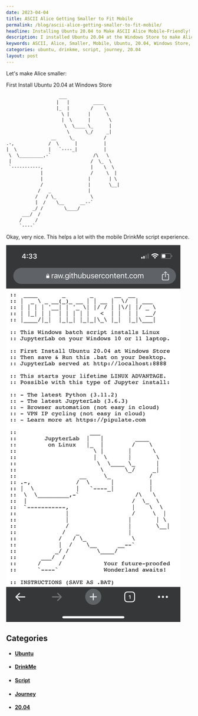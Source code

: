 ```yaml
---
date: 2023-04-04
title: ASCII Alice Getting Smaller to Fit Mobile
permalink: /blog/ascii-alice-getting-smaller-to-fit-mobile/
headline: Installing Ubuntu 20.04 to Make ASCII Alice Mobile-Friendly!
description: I installed Ubuntu 20.04 at the Windows Store to make Alice smaller and optimize the mobile DrinkMe script experience. I'm eager to see the outcome of this work, and I'm excited to share my journey with you!
keywords: ASCII, Alice, Smaller, Mobile, Ubuntu, 20.04, Windows Store, DrinkMe, Script, Optimize, Journey, Result
categories: ubuntu, drinkme, script, journey, 20.04
layout: post
---
```


Let's make Alice smaller:

First Install Ubuntu 20.04 at Windows Store

                        ___
                       |   |         ____
                       |_  |        /    \
                         \ |       |      \
                         |  \      |       \
                          \  \____ \_      |
                           \      \_/     _|
                     __     \_           /
    .-,             /  \      |          |
    |  \            |   `----_|          |
     \  \_________,-`                /\   \
     |                              /  \_  \
     `-----------,                  |    \  \
                 |                  /     \  |
                 |                 |       | \
                 /                 |       \__|
                /   _              |
               /   / \_             \
               |  /    \__      __--`
              _/ /        \____/
          ___/  /
         /     /
         `----`

Okay, very nice. This helps a lot with the mobile DrinkMe script experience.

![Alice Drinkme Mobile](/assets/images/alice-drinkme-mobile.PNG)


## Categories

<ul>
<li><h4><a href='/ubuntu/'>Ubuntu</a></h4></li>
<li><h4><a href='/drinkme/'>DrinkMe</a></h4></li>
<li><h4><a href='/script/'>Script</a></h4></li>
<li><h4><a href='/journey/'>Journey</a></h4></li>
<li><h4><a href='/20-04/'>20.04</a></h4></li></ul>